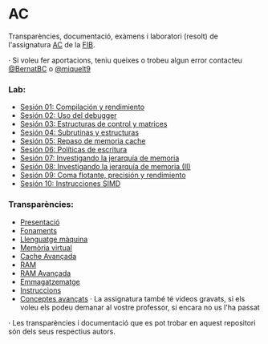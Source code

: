 # AC
Transparències, documentació, exàmens i laboratori (resolt) de l'assignatura [AC](https://www.fib.upc.edu/en/studies/bachelors-degrees/bachelor-degree-informatics-engineering/curriculum/syllabus/AC) de la [FIB](https://www.fib.upc.edu).

· Si voleu fer aportacions, teniu queixes o trobeu algun error contacteu [@BernatBC](https://github.com/BernatBC) o [@miquelt9](https://github.com/miquelt9)

### Lab:
- [Sesión 01: Compilación y rendimiento](/Lab/S1)
- [Sesión 02: Uso del debugger](/Lab/S2)
- [Sesión 03: Estructuras de control y matrices](/Lab/S3)
- [Sesión 04: Subrutinas y estructuras](/Lab/S4)
- [Sesión 05: Repaso de memoria cache](/Lab/S5)
- [Sesión 06: Polı́ticas de escritura](/Lab/S6)
- [Sesión 07: Investigando la jerarquı́a de memoria](/Lab/S7)
- [Sesión 08: Investigando la jerarquı́a de memoria (II)](/Lab/S8)
- [Sesión 09: Coma flotante, precisión y rendimiento](/Lab/S9)
- [Sesión 10: Instrucciones SIMD](/Lab/S10)

### Transparències:
- [Presentació](/Transpar%C3%A8ncies/000_Presentacion.pdf)
- [Fonaments](/Transpar%C3%A8ncies/010_Fundamentos.pdf)
- [Llenguatge màquina](/Transpar%C3%A8ncies/020_Lenguaje_Maquina_x86.pdf)
- [Memòria virtual](/Transpar%C3%A8ncies/040_Memoria_Virtual.pdf)
- [Cache Avançada](/Transpar%C3%A8ncies/050_Cache_Avanzada.pdf)
- [RAM](/Transpar%C3%A8ncies/060_RAM.pdf)
- [RAM Avançada](/Transpar%C3%A8ncies/070_RAM_Avanzada.pdf)
- [Emmagatzematge](/Transpar%C3%A8ncies/080_Almacenamiento.pdf)
- [Instruccions](/Transpar%C3%A8ncies/090_Instrucciones.pdf)
- [Conceptes avançats](/Transpar%C3%A8ncies/100_Conceptos_Avanzados.pdf)
· La assignatura també té videos gravats, si els voleu els podeu demanar al vostre professor, si encara no us l'ha passat

· Les transparències i documentació que es pot trobar en aquest repositori són dels seus respectius autors.
